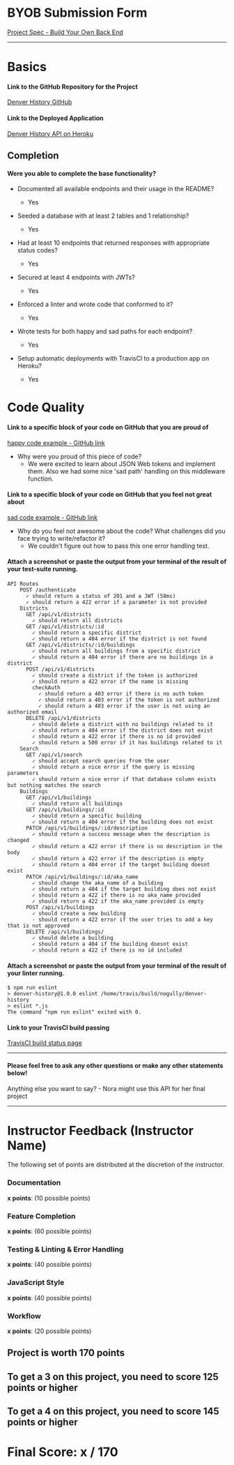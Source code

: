 # BYOB Submission Form

[Project Spec - Build Your Own Back End](http://frontend.turing.io/projects/build-your-own-backend.html)

------

# Basics

#### Link to the GitHub Repository for the Project
[Denver History GitHub](https://github.com/nogully/denver-history)

#### Link to the Deployed Application
[Denver History API on Heroku](http://denver-history.herokuapp.com/)


## Completion

#### Were you able to complete the base functionality?

* Documented all available endpoints and their usage in the README?
    - Yes

* Seeded a database with at least 2 tables and 1 relationship?
    - Yes

* Had at least 10 endpoints that returned responses with appropriate status codes?
    - Yes

* Secured at least 4 endpoints with JWTs?
    - Yes

* Enforced a linter and wrote code that conformed to it?
    - Yes

* Wrote tests for both happy and sad paths for each endpoint?
    - Yes

* Setup automatic deployments with TravisCI to a production app on Heroku?
    - Yes

# Code Quality

#### Link to a specific block of your code on GitHub that you are proud of
[happy code example - GitHub link](https://github.com/nogully/denver-history/blob/44920fbf48bee77d31f31ad688a6895ddf813f89/test/routes.spec.js#L708-L723)

* Why were you proud of this piece of code?
    - We were excited to learn about JSON Web tokens and implement them. Also we had some nice 'sad path' handling on this middleware function.

#### Link to a specific block of your code on GitHub that you feel not great about
[sad code example - GitHub link](https://github.com/nogully/denver-history/blob/44920fbf48bee77d31f31ad688a6895ddf813f89/test/routes.spec.js#L708-L723)

* Why do you feel not awesome about the code? What challenges did you face trying to write/refactor it?
    - We couldn't figure out how to pass this one error handling test.

#### Attach a screenshot or paste the output from your terminal of the result of your test-suite running.
```
API Routes
    POST /authenticate
      ✓ should return a status of 201 and a JWT (58ms)
      ✓ should return a 422 error if a parameter is not provided
    Districts
      GET /api/v1/districts
        ✓ should return all districts
      GET /api/v1/districts/:id
        ✓ should return a specific district
        ✓ should return a 404 error if the district is not found
      GET /api/v1/districts/:id/buildings
        ✓ should return all buildings from a specific district
        ✓ should return a 404 error if there are no buildings in a district
      POST /api/v1/districts
        ✓ should create a district if the token is authorized
        ✓ should return a 422 error if the name is missing
        checkAuth
          ✓ should return a 403 error if there is no auth token
          ✓ should return a 403 error if the token is not authorized
          ✓ should return a 403 error if the user is not using an authorized email
      DELETE /api/v1/districts
        ✓ should delete a district with no buildings related to it
        ✓ should return a 404 error if the district does not exist
        ✓ should return a 422 error if there is no id provided
        ✓ should return a 500 error if it has buildings related to it
    Search
      GET /api/v1/search
        ✓ should accept search queries from the user
        ✓ should return a nice error if the query is missing parameters
        ✓ should return a nice error if that database column exists but nothing matches the search
    Buildings
      GET /api/v1/buildings
        ✓ should return all buildings
      GET /api/v1/buildings/:id
        ✓ should return a specific building
        ✓ should return a 404 error if the building does not exist
      PATCH /api/v1/buildings/:id/description
        ✓ should return a success message when the description is changed
        ✓ should return a 422 error if there is no description in the body
        ✓ should return a 422 error if the description is empty
        ✓ should return a 404 error if the target building doesnt exist
      PATCH /api/v1/buildings/:id/aka_name
        ✓ should change the aka_name of a building
        ✓ should return a 404 if the target building does not exist
        ✓ should return a 422 if there is no aka_name provided
        ✓ should return a 422 if the aka_name provided is empty
      POST /api/v1/buildings
        ✓ should create a new building
        - should return a 422 error if the user tries to add a key that is not approved
      DELETE /api/v1/buildings/
        ✓ should delete a building
        ✓ should return a 404 if the building doesnt exist
        ✓ should return a 422 if there is no id included
 ```

#### Attach a screenshot or paste the output from your terminal of the result of your linter running.
```
$ npm run eslint
> denver-history@1.0.0 eslint /home/travis/build/nogully/denver-history
> eslint *.js
The command "npm run eslint" exited with 0.
```

#### Link to your TravisCI build passing
[TravisCI build status page](https://travis-ci.org/nogully/denver-history)

-----

#### Please feel free to ask any other questions or make any other statements below!

Anything else you want to say?
    - Nora might use this API for her final project

-----


# Instructor Feedback (Instructor Name)

The following set of points are distributed at the discretion of the instructor.

### Documentation

**x points**: (10 possible points)

### Feature Completion

**x points**: (60 possible points)

### Testing & Linting & Error Handling

**x points**: (40 possible points)

### JavaScript Style

**x points**: (40 possible points)

### Workflow

**x points**: (20 possible points)

## Project is worth 170 points

## To get a 3 on this project, you need to score 125 points or higher
## To get a 4 on this project, you need to score 145 points or higher

# Final Score: x / 170
